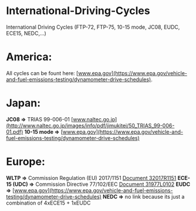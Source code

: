 # International-Driving-Cycles
International Driving Cycles (FTP-72, FTP-75, 10-15 mode, JC08, EUDC, ECE15, NEDC,...)


# America:
All cycles can be fount here: [www.epa.gov](https://www.epa.gov/vehicle-and-fuel-emissions-testing/dynamometer-drive-schedules).

# Japan:
**JC08  =>**  TRIAS 99-006-01 [www.naltec.go.jp](http://www.naltec.go.jp/images/info/pdf/jimukitei/50_TRIAS_99-006-01.pdf)
**10-15 mode  =>**  [www.epa.gov](https://www.epa.gov/vehicle-and-fuel-emissions-testing/dynamometer-drive-schedules)


# Europe:
**WLTP  =>**  Commission Regulation (EU) 2017/1151 [Document 32017R1151](https://eur-lex.europa.eu/legal-content/EN/TXT/?uri=CELEX%3A32017R1151)
**ECE-15 (UDC)  =>**  Commission Directive 77/102/EEC [Document 31977L0102](https://eur-lex.europa.eu/legal-content/EN/TXT/?uri=CELEX%3A31977L0102)
**EUDC  =>**  [www.epa.gov](https://www.epa.gov/vehicle-and-fuel-emissions-testing/dynamometer-drive-schedules)
**NEDC  =>**  no link because its just a combination of 4xECE15 + 1xEUDC

